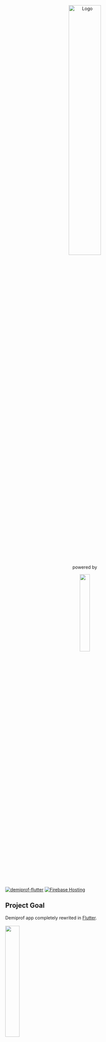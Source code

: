 <div align="center">
<img src="https://i.imgur.com/XMsZqNU.png" alt="Logo" width="45%" height="45%">
<p>
  powered by
</p>
  <a href="https://flutter.dev/">
<img src="https://upload.wikimedia.org/wikipedia/commons/thumb/4/44/Google-flutter-logo.svg/2560px-Google-flutter-logo.svg.png" width="25%" height="25%">
  </a>
</div>

[![demiprof-flutter](https://github.com/Daivy03/demiprof_flutter_app/actions/workflows/deploy-app.yml/badge.svg)](https://github.com/Daivy03/demiprof_flutter_app/actions/workflows/deploy-app.yml)
[![Firebase Hosting](https://img.shields.io/badge/firebase-hosting-orange?logo=firebase)](https://demiprof-b12be-default-rtdb.europe-west1.firebasedatabase.app)


<h2>Project Goal</h2>
Demiprof app completely rewrited in <a href="https://flutter.dev/">Flutter</a>.
<br>
<br>
<img src="https://user-images.githubusercontent.com/75785698/236619604-7a214ea9-ef46-4b21-8a55-0ae4ef202673.png" width="30%" height="30%"/>

## Getting Started

A few resources to get you started if this is your first Flutter project:

- [Lab: Write your first Flutter app](https://docs.flutter.dev/get-started/codelab)
- [Cookbook: Useful Flutter samples](https://docs.flutter.dev/cookbook)

For help getting started with Flutter development, view the
[online documentation](https://docs.flutter.dev/), which offers tutorials,
samples, guidance on mobile development, and a full API reference.

### Quick build app

```
flutter run -d macOS
flutter run -d linux
flutter run -d windows
```

### Release

```
flutter build macos --release
flutter build linux --release
flutter build windows --release
```

## Material Design 3 "Material You"
<img src="https://i.imgur.com/lkmgsMz.jpeg" width="50%"/>

### Resources
https://m3.material.io/theme-builder#/custom
</br>
https://fonts.google.com/
</br>
https://pictogrammers.com/library/mdi/
</br>
https://www.fluttericon.com/

### Guidelines
- [Get Started with Material 3](https://m3.material.io/get-started)
- [Flutter Docs for Material 3](https://m3.material.io/develop/flutter)

# License
[![License: GPL v3](https://img.shields.io/badge/License-GPLv3-blue.svg)](https://www.gnu.org/licenses/gpl-3.0)
